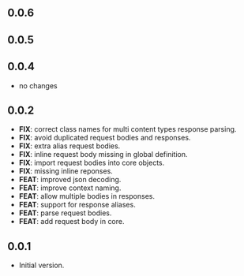 ## 0.0.6

## 0.0.5

## 0.0.4

 - no changes

## 0.0.2

 - **FIX**: correct class names for multi content types response parsing.
 - **FIX**: avoid duplicated request bodies and responses.
 - **FIX**: extra alias request bodies.
 - **FIX**: inline request body missing in global definition.
 - **FIX**: import request bodies into core objects.
 - **FIX**: missing inline reponses.
 - **FEAT**: improved json decoding.
 - **FEAT**: improve context naming.
 - **FEAT**: allow multiple bodies in responses.
 - **FEAT**: support for response aliases.
 - **FEAT**: parse request bodies.
 - **FEAT**: add request body in core.

## 0.0.1

- Initial version.
